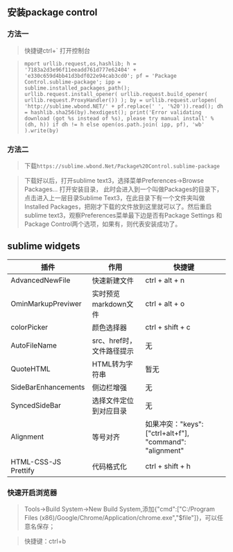 ## 安装package control

### 方法一
> 快捷键ctrl+` 打开控制台

> `mport urllib.request,os,hashlib; h = '7183a2d3e96f11eeadd761d777e62404' + 'e330c659d4bb41d3bdf022e94cab3cd0'; pf = 'Package Control.sublime-package'; ipp = sublime.installed_packages_path(); urllib.request.install_opener( urllib.request.build_opener( urllib.request.ProxyHandler()) ); by = urllib.request.urlopen( 'http://sublime.wbond.NET/' + pf.replace(' ', '%20')).read(); dh = hashlib.sha256(by).hexdigest(); print('Error validating download (got %s instead of %s), please try manual install' % (dh, h)) if dh != h else open(os.path.join( ipp, pf), 'wb' ).write(by)`

### 方法二

> 下载`https://sublime.wbond.Net/Package%20Control.sublime-package`

> 下载好以后，打开sublime text3，选择菜单Preferences->Browse Packages... 打开安装目录，
此时会进入到一个叫做Packages的目录下，点击进入上一层目录Sublime Text3，在此目录下有一个文件夹叫做Installed Packages，把刚才下载的文件放到这里就可以了。然后重启sublime text3，观察Preferences菜单最下边是否有Package Settings 和Package Control两个选项，如果有，则代表安装成功了。


## sublime widgets

| 插件        			| 作用                   | 快捷键            |
| ----------- 			| -----------------------| --------------    |
|AdvancedNewFile		| 快速新建文件           | ctrl + alt + n    |
|OminMarkupPreviwer		| 实时预览markdown文件 	 | ctrl + alt + o    |
|colorPicker			| 颜色选择器			 | ctrl + shift + c  |
|AutoFileName			| src、href时，文件路径提示 | 无 |
|QuoteHTML				| HTML转为字符串		 | 暂无	|
|SideBarEnhancements	| 侧边栏增强			 | 无 |
|SyncedSideBar			| 选择文件定位到对应目录 | 无 |
|Alignment | 等号对齐| 如果冲突："keys": ["ctrl+alt+f"], "command": "alignment" |
|HTML-CSS-JS Prettify| 代码格式化| ctrl + shift + h|


### 快速开启浏览器
> Tools->Build System->New Build System,添加{"cmd":["C:/Program Files (x86)/Google/Chrome/Application/chrome.exe","$file"]}，可以任意名保存；

> 快捷键：ctrl+b